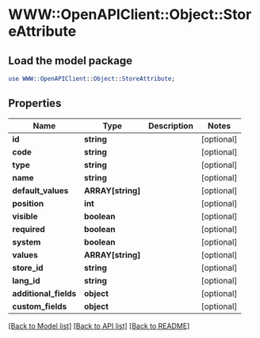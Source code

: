 # WWW::OpenAPIClient::Object::StoreAttribute

## Load the model package
```perl
use WWW::OpenAPIClient::Object::StoreAttribute;
```

## Properties
Name | Type | Description | Notes
------------ | ------------- | ------------- | -------------
**id** | **string** |  | [optional] 
**code** | **string** |  | [optional] 
**type** | **string** |  | [optional] 
**name** | **string** |  | [optional] 
**default_values** | **ARRAY[string]** |  | [optional] 
**position** | **int** |  | [optional] 
**visible** | **boolean** |  | [optional] 
**required** | **boolean** |  | [optional] 
**system** | **boolean** |  | [optional] 
**values** | **ARRAY[string]** |  | [optional] 
**store_id** | **string** |  | [optional] 
**lang_id** | **string** |  | [optional] 
**additional_fields** | **object** |  | [optional] 
**custom_fields** | **object** |  | [optional] 

[[Back to Model list]](../README.md#documentation-for-models) [[Back to API list]](../README.md#documentation-for-api-endpoints) [[Back to README]](../README.md)


